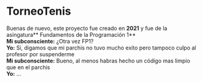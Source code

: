 # TorneoTenis
Buenas de nuevo, este proyecto fue creado en **2021** y fue de la asingatura** Fundamentos de la Programación 1**  
**Mi subconsciente:** ¿Otra vez FP1?  
**Yo:** Si, digamos que mi parchis no tuvo mucho exito pero tampoco culpo al profesor por suspenderme  
**Mi subconsciente:** Bueno, al menos habras hecho un código mas limpio que en el parchis  
**Yo:** ...
